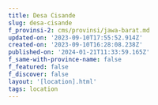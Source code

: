 ```yaml
---
title: Desa Cisande
slug: desa-cisande
f_provinsi-2: cms/provinsi/jawa-barat.md
updated-on: '2023-09-10T17:55:52.914Z'
created-on: '2023-09-10T16:28:08.238Z'
published-on: '2024-01-21T11:33:59.165Z'
f_same-with-province-name: false
f_featured: false
f_discover: false
layout: '[location].html'
tags: location
---
```




